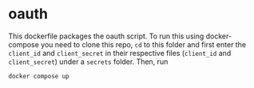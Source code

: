 # oauth

This dockerfile packages the oauth script. To run this using docker-compose you need to clone this repo, `cd` to this folder and first enter the `client_id` and `client_secret` in their respective files (`client_id` and `client_secret`) under a `secrets` folder. Then, run

```bash
docker compose up
```